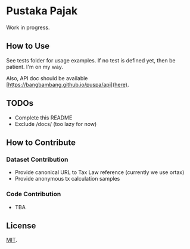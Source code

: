 # Pustaka Pajak

Work in progress.

## How to Use

See tests folder for usage examples.
If no test is defined yet, then be patient. I'm on my way.

Also, API doc should be available [https://bangbambang.github.io/puspa/api](here).

## TODOs

 - Complete this README
 - Exclude /docs/ (too lazy for now)

## How to Contribute

### Dataset Contribution

 - Provide canonical URL to Tax Law reference (currently we use ortax)
 - Provide anonymous tx calculation samples

### Code Contribution

 - TBA

## License

[MIT](LICENSE).
